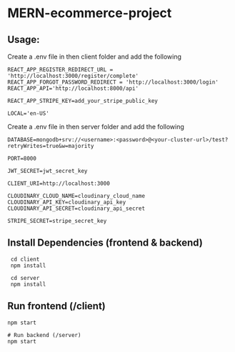 # MERN-ecommerce-project

## Usage:
Create a .env file in then client folder and add the following

```
REACT_APP_REGISTER_REDIRECT_URL = 'http://localhost:3000/register/complete'
REACT_APP_FORGOT_PASSWORD_REDIRECT = 'http://localhost:3000/login'
REACT_APP_API='http://localhost:8000/api'

REACT_APP_STRIPE_KEY=add_your_stripe_public_key

LOCAL='en-US'
```

Create a .env file in then server folder and add the following

```
DATABASE=mongodb+srv://<username>:<password>@<your-cluster-url>/test?retryWrites=true&w=majority

PORT=8000

JWT_SECRET=jwt_secret_key

CLIENT_URI=http://localhost:3000

CLOUDINARY_CLOUD_NAME=cloudinary_cloud_name
CLOUDINARY_API_KEY=cloudinary_api_key
CLOUDINARY_API_SECRET=cloudinary_api_secret

STRIPE_SECRET=stripe_secret_key
```


## Install Dependencies (frontend & backend)
```
 cd client
 npm install
 
 cd server
 npm install
```

## Run frontend (/client)

```
npm start

# Run backend (/server)
npm start
```
